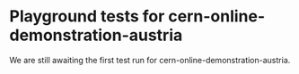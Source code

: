 # Playground tests for cern-online-demonstration-austria
We are still awaiting the first test run for cern-online-demonstration-austria.
